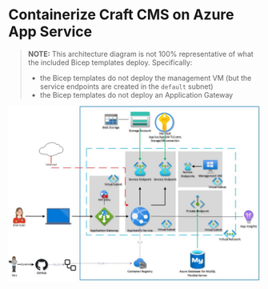 # Containerize Craft CMS on Azure App Service

> **NOTE:** This architecture diagram is not 100% representative of what the included Bicep templates deploy. Specifically:
>
> - the Bicep templates do not deploy the management VM (but the service endpoints are created in the `default` subnet)
> - the Bicep templates do not deploy an Application Gateway

![Architecture Diagram](docs/images/architecture.jpg)
